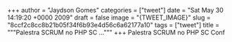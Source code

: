 
+++
author = "Jaydson Gomes"
categories = ["tweet"]
date = "Sat May 30 14:19:20 +0000 2009"
draft = false
image = "{TWEET_IMAGE}"
slug = "8ccf2c8cc8b21b05f34f6b93e4d56c6a62177a10"
tags = ["tweet"]
title = """Palestra SCRUM no PHP SC ..."""
+++
Palestra SCRUM no PHP SC Conf
